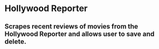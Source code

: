 # Hollywood Reporter

## Scrapes recent reviews of movies from the Hollywood Reporter and allows user to save and delete.
